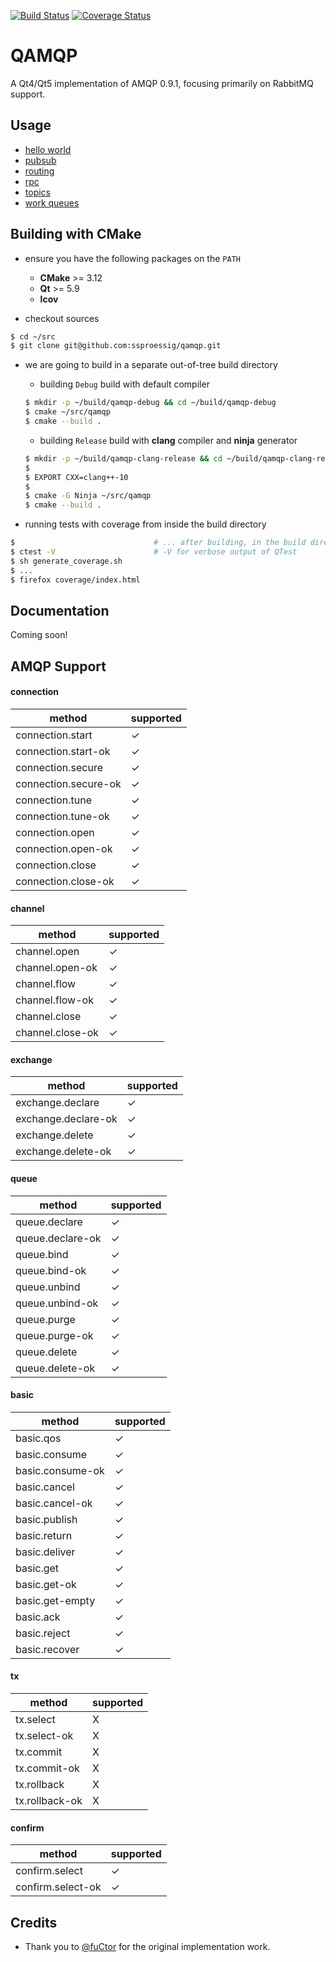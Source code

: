 [![Build Status](https://travis-ci.org/mbroadst/qamqp.svg?branch=master)](https://travis-ci.org/mbroadst/qamqp)
[![Coverage Status](https://img.shields.io/coveralls/mbroadst/qamqp.svg)](https://coveralls.io/r/mbroadst/qamqp?branch=master)

QAMQP
=============
A Qt4/Qt5 implementation of AMQP 0.9.1, focusing primarily on RabbitMQ support.

Usage
------------
* [hello world](https://github.com/mbroadst/qamqp/tree/master/tutorials/helloworld)
* [pubsub](https://github.com/mbroadst/qamqp/tree/master/tutorials/pubsub)
* [routing](https://github.com/mbroadst/qamqp/tree/master/tutorials/routing)
* [rpc](https://github.com/mbroadst/qamqp/tree/master/tutorials/rpc)
* [topics](https://github.com/mbroadst/qamqp/tree/master/tutorials/topics)
* [work queues](https://github.com/mbroadst/qamqp/tree/master/tutorials/workqueues)

Building with CMake
------------
- ensure you have the following packages on the `PATH`
    - **CMake** >= 3.12 
    - **Qt** >= 5.9
    - **lcov**

- checkout sources
```sh
$ cd ~/src
$ git clone git@github.com:ssproessig/qamqp.git
```

- we are going to build in a separate out-of-tree build directory
    - building `Debug` build with default compiler
    ```sh
    $ mkdir -p ~/build/qamqp-debug && cd ~/build/qamqp-debug
    $ cmake ~/src/qamqp
    $ cmake --build .
    ```

    - building `Release` build with **clang** compiler and **ninja** generator
    ```sh
    $ mkdir -p ~/build/qamqp-clang-release && cd ~/build/qamqp-clang-release
    $
    $ EXPORT CXX=clang++-10
    $
    $ cmake -G Ninja ~/src/qamqp
    $ cmake --build .
    ```

- running tests with coverage from inside the build directory
```sh
$                               # ... after building, in the build directory
$ ctest -V                      # -V for verbose output of QTest
$ sh generate_coverage.sh
$ ...
$ firefox coverage/index.html
```


Documentation
------------
Coming soon!


AMQP Support
------------

#### connection
| method | supported |
| ---    | ---       |
| connection.start      | ✓ |
| connection.start-ok   | ✓ |
| connection.secure     | ✓ |
| connection.secure-ok  | ✓ |
| connection.tune       | ✓ |
| connection.tune-ok    | ✓ |
| connection.open       | ✓ |
| connection.open-ok    | ✓ |
| connection.close      | ✓ |
| connection.close-ok   | ✓ |

#### channel
| method | supported |
| ------ | --------- |
| channel.open          | ✓ |
| channel.open-ok       | ✓ |
| channel.flow          | ✓ |
| channel.flow-ok       | ✓ |
| channel.close         | ✓ |
| channel.close-ok      | ✓ |

#### exchange
| method | supported |
| ------ | --------- |
| exchange.declare      | ✓ |
| exchange.declare-ok   | ✓ |
| exchange.delete       | ✓ |
| exchange.delete-ok    | ✓ |

#### queue
| method | supported |
| ------ | --------- |
| queue.declare         | ✓ |
| queue.declare-ok      | ✓ |
| queue.bind            | ✓ |
| queue.bind-ok         | ✓ |
| queue.unbind          | ✓ |
| queue.unbind-ok       | ✓ |
| queue.purge           | ✓ |
| queue.purge-ok        | ✓ |
| queue.delete          | ✓ |
| queue.delete-ok       | ✓ |

#### basic
| method | supported |
| ------ | --------- |
| basic.qos             | ✓ |
| basic.consume         | ✓ |
| basic.consume-ok      | ✓ |
| basic.cancel          | ✓ |
| basic.cancel-ok       | ✓ |
| basic.publish         | ✓ |
| basic.return          | ✓ |
| basic.deliver         | ✓ |
| basic.get             | ✓ |
| basic.get-ok          | ✓ |
| basic.get-empty       | ✓ |
| basic.ack             | ✓ |
| basic.reject          | ✓ |
| basic.recover         | ✓ |

#### tx
| method | supported |
| ------ | --------- |
| tx.select             | X |
| tx.select-ok          | X |
| tx.commit             | X |
| tx.commit-ok          | X |
| tx.rollback           | X |
| tx.rollback-ok        | X |

#### confirm
| method | supported |
| ------ | --------- |
| confirm.select        | ✓ |
| confirm.select-ok     | ✓ |

Credits
------------
* Thank you to [@fuCtor](https://github.com/fuCtor) for the original implementation work.
